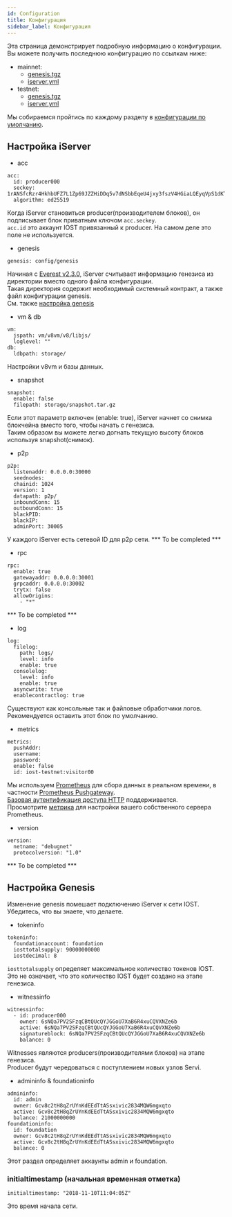 ```yaml
---
id: Configuration
title: Конфигурация
sidebar_label: Конфигурация
---
```


Эта страница демонстрирует подробную информацию о конфигурации.
Вы можете получить последнюю конфигурацию по ссылкам ниже:

- mainnet:
    - [genesis.tgz](https://developers.iost.io/docs/assets/mainnet/latest/genesis.tgz)
    - [iserver.yml](https://developers.iost.io/docs/assets/mainnet/latest/iserver.yml)
- testnet:
    - [genesis.tgz](https://developers.iost.io/docs/assets/testnet/latest/genesis.tgz)
    - [iserver.yml](https://developers.iost.io/docs/assets/testnet/latest/iserver.yml)

Мы собираемся пройтись по каждому разделу в [конфигурации по умолчанию](https://github.com/iost-official/go-iost/tree/master/config).

## Настройка iServer

- acc

```
acc:
  id: producer000
  seckey: 1rANSfcRzr4HkhbUFZ7L1Zp69JZZHiDDq5v7dNSbbEqeU4jxy3fszV4HGiaLQEyqVpS1dKT9g7zCVRxBVzuiUzB
  algorithm: ed25519
```

Когда iServer становиться producer(производителем блоков), он подписывает блок приватным ключом `acc.seckey`.   
`acc.id` это аккаунт IOST привязанный к producer.
На самом деле это поле не используется.

- genesis

```
genesis: config/genesis
```

Начиная с [Everest v2.3.0](https://github.com/iost-official/go-iost/releases/tag/everest-v2.3.0), iServer считывает информацию генезиса из директории вместо одного файла конфигурации.   
Такая директория содержит необходимый системный контракт, а также файл конфигурации genesis.   
См. также [настройка genesis](#config-genesis)

- vm & db

```
vm:
  jspath: vm/v8vm/v8/libjs/
  loglevel: ""
db:
  ldbpath: storage/
```

Настройки v8vm и базы данных.

- snapshot

```
snapshot:
  enable: false
  filepath: storage/snapshot.tar.gz
```

Если этот параметр включен (enable: true), iServer начнет со снимка блокчейна вместо того, чтобы начать с генезиса.   
Таким образом вы можете легко догнать текущую высоту блоков используя snapshot(снимок).

- p2p

```
p2p:
  listenaddr: 0.0.0.0:30000
  seednodes:
  chainid: 1024
  version: 1
  datapath: p2p/
  inboundConn: 15
  outboundConn: 15
  blackPID:
  blackIP:
  adminPort: 30005
```

У каждого iServer есть сетевой ID для p2p сети.
*** To be completed ***

- rpc

```
rpc:
  enable: true
  gatewayaddr: 0.0.0.0:30001
  grpcaddr: 0.0.0.0:30002
  trytx: false
  allowOrigins:
    - "*"
```

*** To be completed ***

- log

```
log:
  filelog:
    path: logs/
    level: info
    enable: true
  consolelog:
    level: info
    enable: true
  asyncwrite: true
  enablecontractlog: true
```

Существуют как консольные так и файловые обработчики логов.
Рекомендуется оставить этот блок по умолчанию.

- metrics

```
metrics:
  pushAddr:
  username:
  password:
  enable: false
  id: iost-testnet:visitor00
```

Мы используем [Prometheus](https://prometheus.io/) для сбора данных в реальном времени, в частности [Prometheus Pushgateway](https://github.com/prometheus/pushgateway).   
[Базовая аутентификация доступа HTTP](https://en.wikipedia.org/wiki/Basic_access_authentication) поддерживается.   
Просмотрите [метрика](4-running-iost-node/Metrics.md) для настройки вашего собственного сервера Prometheus.

- version

```
version:
  netname: "debugnet"
  protocolversion: "1.0"
```

*** To be completed ***

## Настройка Genesis

Изменение genesis помешает подключению iServer к сети IOST.   
Убедитесь, что вы знаете, что делаете.

- tokeninfo

```
tokeninfo:
  foundationaccount: foundation
  iosttotalsupply: 90000000000
  iostdecimal: 8
```

`iosttotalsupply` определяет максимальное количество токенов IOST.
Это не означает, что это количество IOST будет создано на этапе генезиса.

- witnessinfo

```
witnessinfo:
  - id: producer000
    owner: 6sNQa7PV2SFzqCBtQUcQYJGGoU7XaB6R4xuCQVXNZe6b
    active: 6sNQa7PV2SFzqCBtQUcQYJGGoU7XaB6R4xuCQVXNZe6b
    signatureblock: 6sNQa7PV2SFzqCBtQUcQYJGGoU7XaB6R4xuCQVXNZe6b
    balance: 0
```

Witnesses являются producers(производителями блоков) на этапе генезиса.   
Producer будут чередоваться с поступлением новых узлов Servi.

- admininfo & foundationinfo

```
admininfo:
  id: admin
  owner: Gcv8c2tH8qZrUYnKdEEdTtASsxivic2834MQW6mgxqto
  active: Gcv8c2tH8qZrUYnKdEEdTtASsxivic2834MQW6mgxqto
  balance: 21000000000
foundationinfo:
  id: foundation
  owner: Gcv8c2tH8qZrUYnKdEEdTtASsxivic2834MQW6mgxqto
  active: Gcv8c2tH8qZrUYnKdEEdTtASsxivic2834MQW6mgxqto
  balance: 0
```

Этот раздел определяет аккаунты admin и foundation.

### initialtimestamp (начальная временная отметка)

```
initialtimestamp: "2018-11-10T11:04:05Z"
```

Это время начала сети.
